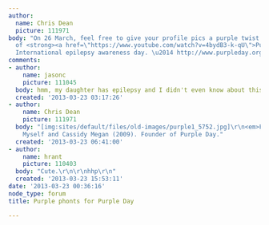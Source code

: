 ```yaml
---
author:
  name: Chris Dean
  picture: 111971
body: "On 26 March, feel free to give your profile pics a purple twist in support
  of <strong><a href=\"https://www.youtube.com/watch?v=4bydB3-k-qU\">Purple</a> Day</strong>.
  International epilepsy awareness day. \u2014 http://www.purpleday.org\r\n\r\nChris"
comments:
- author:
    name: jasonc
    picture: 111045
  body: hmm, my daughter has epilepsy and I didn't even know about this.
  created: '2013-03-23 03:17:26'
- author:
    name: Chris Dean
    picture: 111971
  body: "[img:sites/default/files/old-images/purple1_5752.jpg]\r\n<em>Figure 1</em>:
    Myself and Cassidy Megan (2009). Founder of Purple Day."
  created: '2013-03-23 06:41:00'
- author:
    name: hrant
    picture: 110403
  body: "Cute.\r\n\r\nhhp\r\n"
  created: '2013-03-23 15:53:11'
date: '2013-03-23 00:36:16'
node_type: forum
title: Purple phonts for Purple Day

---
```

